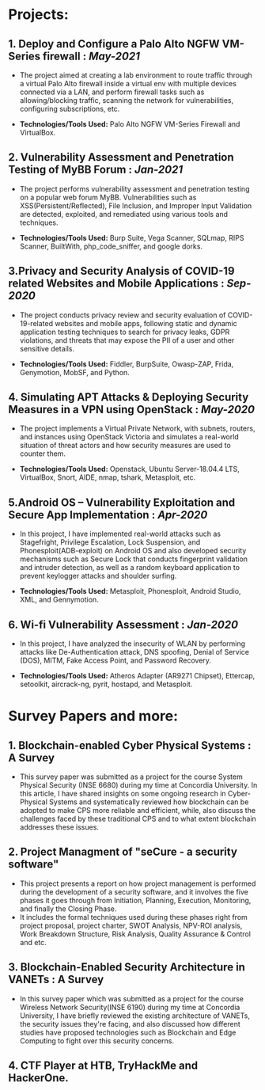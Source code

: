 # Projects:

## 1. Deploy and Configure a Palo Alto NGFW VM-Series firewall : _May-2021_                      
- The project aimed at creating a lab environment to route traffic through a virtual Palo Alto firewall inside a virtual env with multiple devices connected via a LAN, and perform     firewall tasks such as allowing/blocking traffic, scanning the network for vulnerabilities, configuring subscriptions, etc.   

- **Technologies/Tools Used:** Palo Alto NGFW VM-Series Firewall and VirtualBox. 

## 2. Vulnerability Assessment and Penetration Testing of MyBB Forum : _Jan-2021_                     
- The project performs vulnerability assessment and penetration testing on a popular web forum MyBB. Vulnerabilities such as XSS(Persistent/Reflected), File Inclusion, and Improper Input Validation are detected, exploited, and remediated using various tools and techniques. 

- **Technologies/Tools Used:** Burp Suite, Vega Scanner, SQLmap, RIPS Scanner, BuiltWith, php_code_sniffer, and google dorks. 

## 3.Privacy and Security Analysis of COVID-19 related Websites and Mobile Applications : _Sep-2020_
- The project conducts privacy review and security evaluation of COVID-19-related websites and mobile apps, following static and dynamic application testing techniques to search for privacy leaks, GDPR violations, and threats that may expose the PII of a user and other sensitive details.

- **Technologies/Tools Used:** Fiddler, BurpSuite, Owasp-ZAP, Frida, Genymotion, MobSF, and Python.

## 4. Simulating APT Attacks & Deploying Security Measures in a VPN using OpenStack : _May-2020_
- The project implements a Virtual Private Network, with subnets, routers, and instances using OpenStack Victoria and simulates a real-world situation of threat actors and how security measures are used to counter them. 

- **Technologies/Tools Used:** Openstack, Ubuntu Server-18.04.4 LTS, VirtualBox, Snort, AIDE, nmap, tshark, Metasploit, etc.

## 5.Android OS – Vulnerability Exploitation and Secure App Implementation : _Apr-2020_    
- In this project, I have implemented real-world attacks such as Stagefright, Privilege Escalation, Lock Suspension, and Phonesploit(ADB-exploit) on Android OS and also developed security mechanisms such as Secure Lock that conducts fingerprint validation and intruder detection, as well as a random keyboard application to prevent keylogger attacks and shoulder surfing.

- **Technologies/Tools Used:** Metasploit, Phonesploit, Android Studio, XML, and Gennymotion.

## 6. Wi-fi Vulnerability Assessment : _Jan-2020_   
- In this project, I have analyzed the insecurity of WLAN by performing attacks like De-Authentication attack, DNS spoofing, Denial of Service (DOS), MITM, Fake Access Point, and Password Recovery. 

- **Technologies/Tools Used:** Atheros Adapter (AR9271 Chipset), Ettercap, setoolkit, aircrack-ng, pyrit, hostapd, and Metasploit.


# Survey Papers and more:

## 1. Blockchain-enabled Cyber Physical Systems : A Survey
- This survey paper was submitted as a project for the course System Physical Security (INSE 6680) during my time at Concordia University. In this article, I have shared insights on some ongoing research in Cyber-Physical Systems and systematically reviewed how blockchain can be adopted to make CPS more reliable and efficient, while, also discuss the challenges faced by these traditional CPS and to what extent blockchain addresses these issues.

## 2. Project Managment of "seCure - a security software"
- This project presents a report on how project management is performed during the development of a security software, and it involves the five phases it goes through from Initiation, Planning, Execution, Monitoring, and finally the Closing Phase.
- It includes the formal techniques used during these phases right from project proposal, project charter, SWOT Analysis, NPV-ROI analysis, Work Breakdown Structure, Risk Analysis, Quality Assurance & Control and etc.

## 3. Blockchain-Enabled Security Architecture in VANETs : A Survey
- In this survey paper which was submitted as a project for the course Wireless Network Security(INSE 6190) during my time at Concordia University, I have briefly reviewed the existing architecture of VANETs, the security issues they're facing, and also discussed how different studies have proposed technologies such as Blockchain and Edge Computing to fight over this security concerns.

## 4. CTF Player at HTB, TryHackMe and HackerOne.
